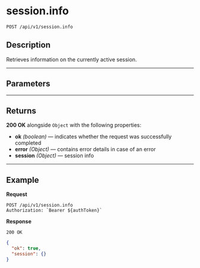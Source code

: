# session.info

`POST /api/v1/session.info`

## Description

Retrieves information on the currently active session.

***

## Parameters

***

## Returns

**200 OK** alongside `Object` with the following properties:

- **ok** _(boolean)_ — indicates whether the request was successfully completed
- **error** _(Object)_ — contains error details in case of an error
- **session** _(Object)_ — session info

***

## Example

**Request**

```
POST /api/v1/session.info
Authorization: `Bearer ${authToken}`
```

**Response**

`200 OK`

``` json
{
  "ok": true,
  "session": {}
}
```

